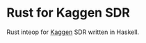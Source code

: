 # Rust for Kaggen SDR

Rust inteop for [Kaggen](https://github.com/kelecorix/kaggen) SDR written in Haskell.
